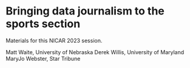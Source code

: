 # Bringing data journalism to the sports section

Materials for this NICAR 2023 session.

Matt Waite, University of Nebraska
Derek Willis, University of Maryland
MaryJo Webster, Star Tribune
